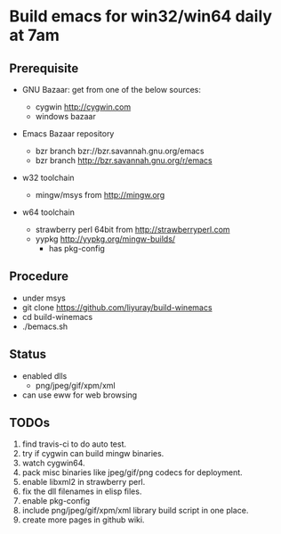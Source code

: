 # Build emacs for win32/win64 daily at 7am

## Prerequisite
* GNU Bazaar: get from one of the below sources:
  * cygwin <http://cygwin.com>
  * windows bazaar
* Emacs Bazaar repository
  * bzr branch bzr://bzr.savannah.gnu.org/emacs
  * bzr branch http://bzr.savannah.gnu.org/r/emacs

* w32 toolchain
    * mingw/msys from <http://mingw.org>
* w64 toolchain
    * strawberry perl 64bit from <http://strawberryperl.com>
    * yypkg <http://yypkg.org/mingw-builds/>
      * has pkg-config

## Procedure

* under msys
* git clone <https://github.com/liyuray/build-winemacs>
* cd build-winemacs
* ./bemacs.sh

## Status

* enabled dlls
  * png/jpeg/gif/xpm/xml
* can use eww for web browsing

## TODOs

1. find travis-ci to do auto test.
1. try if cygwin can build mingw binaries.
1. watch cygwin64.
1. pack misc binaries like jpeg/gif/png codecs for deployment.
1. enable libxml2 in strawberry perl.
1. fix the dll filenames in elisp files.
1. enable pkg-config
1. include png/jpeg/gif/xpm/xml library build script in one place.
1. create more pages in github wiki.
